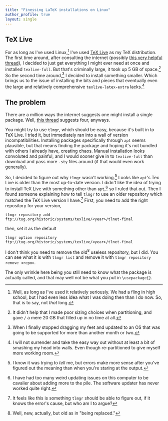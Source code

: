 ```yaml
---
title: "Finessing LaTeX installations on Linux"
author_profile: true
layout: single
---
```


## TeX Live
For as long as I've used Linux,[^1] I've used [TeX Live](https://tug.org/texlive/) as my TeX distribution.
The first time around, after consulting the internet (possibly [this very helpful thread](https://tex.stackexchange.com/questions/245982/differences-between-texlive-packages-in-linux)), I decided to just get everything I might ever need at once and installed `texlive-full`.
But that's criminally large, it took up 5 GB of space.[^2]
So the second time around,[^3] I decided to install something smaller.
Which brings us to the issue of installing the bits and pieces that eventually even the large and relatively comprehensive `texlive-latex-extra` lacks.[^4]

## The problem
There are a million ways the internet suggests one might install a single package.
Well, [this thread](https://tex.stackexchange.com/questions/73016/how-do-i-install-an-individual-package-on-a-linux-system) suggests four, anyways.

You might try to use `tlmgr`, which should be easy, because it's built in to TeX Live.
I tried it, but immediately ran into a wall of version incompatibilities.
Installing packages specifically through `apt` seems plausible, but that means finding the package and hoping it's not bundled with others I already have, creating chaos.
Manual installation looks convoluted and painful, and I would sooner give in to `texlive-full` than download and pass more `.sty` files around (if that would even work generally).

So, I decided to figure out why `tlmgr` wasn't working.[^5]
Looks like `apt`'s Tex Live is older than the most up-to-date version.
I didn't like the idea of trying to install TeX Live with something other than `apt`,[^6] so I ruled that out.
Then I found someone explaining how to tell `tlmgr` to use an older repository which matched the TeX Live version I have.[^7]
First, you need to add the right repository for your version,
```
tlmgr repository add ftp://tug.org/historic/systems/texlive/<year>/tlnet-final
```
then, set it as the default
```
tlmgr option repository ftp://tug.org/historic/systems/texlive/<year>/tlnet-final
```
I don't think you need to remove the old[^8] useless repository, but I did. 
You can see what it is with `tlmgr list` and remove it with `tlmgr repository remove <repo>`.

The only wrinkle here being you still need to know what the package is actually called, and that may well not be what you put in `\usepackage{}`.

[^1]: Well, as long as I've used it relatively seriously. We had a fling in high school, but I had even less idea what I was doing then than I do now. So, that is to say, not _that_ long.
[^2]: It didn't help that I made poor sizing choices when partitioning, and gave `/` a mere 20 GB that filled up in no time at all.
[^3]: When I finally stopped dragging my feet and updated to an OS that was going to be supported for more than another month or two.
[^4]: I will not surrender and take the easy way out without at least a bit of smashing my head into walls. Even though re-partitioned to give myself more working room.
[^5]: I know it was trying to _tell_ me, but errors make more sense after you've figured out the meaning than when you're staring at the output.
[^6]: I have had too many weird updating issues on this computer to be cavalier about adding more to the pile. The software updater has never worked quite right.
[^7]: It feels like this is something `tlmgr` should be able to figure out, if it knows the error's cause, but who am I to argue?
[^8]: Well, new, actually, but old as in "being replaced."